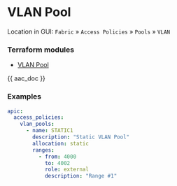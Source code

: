 # VLAN Pool

Location in GUI:
`Fabric` » `Access Policies` » `Pools` » `VLAN`

### Terraform modules

* [VLAN Pool](https://registry.terraform.io/modules/netascode/vlan-pool/aci/latest)

{{ aac_doc }}
### Examples

```yaml
apic:
  access_policies:
    vlan_pools:
      - name: STATIC1
        description: "Static VLAN Pool"
        allocation: static
        ranges:
          - from: 4000
            to: 4002
            role: external
            description: "Range #1"
```
